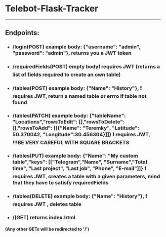 # Telebot-Flask-Tracker
---
## Endpoints:
* ### /login(POST)         example body: {"username": "admin", "password": "admin"}, returns you a JWT token
* ### /requiredFields(POST)      empty body:exclamation: requires JWT (returns a list of fields required to create an own table)
* ### /tables(POST) example body: {"Name": "History"}, :exclamation: requires JWT, return a named table or errro if table not found
* ### /tables(PATCH) example body: {"tableName": "Locations","rowsToEdit": [],"rowsToDelete": [],"rowsToAdd": [[{"Name": "Teremky", "Latitude": 50.370042, "Longitude":30.456304}]]}  :exclamation: requires JWT, !!!BE VERY CAREFUL WITH SQUARE BRACKETS
* ### /tables(PUT) example body: {"Name": "My custom table","keys": [["Telegram","Name", "Surname","Total time", "Last project", "Last job", "Phone", "E-mail"]]} :exclamation: requires JWT, creates a table with a given parameters, mind that they have to satisfy requiredFields
* ### /tables(DELETE) example body: {"Name": "History"}, :exclamation: requires JWT , deletes table
* ### /(GET)        returns index.html
####           (Any other GETs will be redirected to '/')
 
